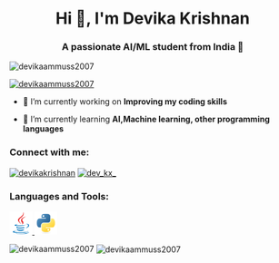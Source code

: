 <h1 align="center">Hi 👋, I'm Devika Krishnan</h1>
<h3 align="center">A passionate AI/ML student from India 🤖</h3>

<p align="left"> <img src="https://komarev.com/ghpvc/?username=devikaammuss2007-del&label=Profile%20views&color=0e75b6&style=flat" alt="devikaammuss2007" /> </p>

<p align="left"> <a href="https://github.com/ryo-ma/github-profile-trophy"><img src="https://github-profile-trophy.vercel.app/?username=devikaammuss2007" alt="devikaammuss2007" /></a> </p>

- 🔭 I’m currently working on **Improving my coding skills**

- 🌱 I’m currently learning **AI,Machine learning, other programming languages**

<h3 align="left">Connect with me:</h3>
<p align="left">
<a href="https://linkedin.com/in/devikakrishnan" target="blank"><img align="center" src="https://raw.githubusercontent.com/rahuldkjain/github-profile-readme-generator/master/src/images/icons/Social/linked-in-alt.svg" alt="devikakrishnan" height="30" width="40" /></a>
<a href="https://instagram.com/dev_kx_" target="blank"><img align="center" src="https://raw.githubusercontent.com/rahuldkjain/github-profile-readme-generator/master/src/images/icons/Social/instagram.svg" alt="dev_kx_" height="30" width="40" /></a>
</p>

<h3 align="left">Languages and Tools:</h3>
<p align="left"> <a href="https://www.java.com" target="_blank" rel="noreferrer"> <img src="https://raw.githubusercontent.com/devicons/devicon/master/icons/java/java-original.svg" alt="java" width="40" height="40"/> </a> <a href="https://www.python.org" target="_blank" rel="noreferrer"> <img src="https://raw.githubusercontent.com/devicons/devicon/master/icons/python/python-original.svg" alt="python" width="40" height="40"/> </a> </p>

<p><img align="left" src="https://github-readme-stats.vercel.app/api/top-langs?username=devikaammuss2007-del&show_icons=true&locale=en&layout=compact" alt="devikaammuss2007" /></p>

<p>&nbsp;<img align="center" src="https://github-readme-stats.vercel.app/api?username=devikaammuss2007-del&show_icons=true&locale=en" alt="devikaammuss2007" /></p>
